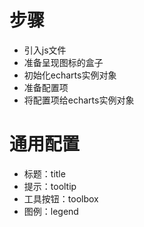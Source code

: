 # 步骤
- 引入js文件
- 准备呈现图标的盒子
- 初始化echarts实例对象
- 准备配置项
- 将配置项给echarts实例对象

# 通用配置
- 标题：title
- 提示：tooltip
- 工具按钮：toolbox
- 图例：legend